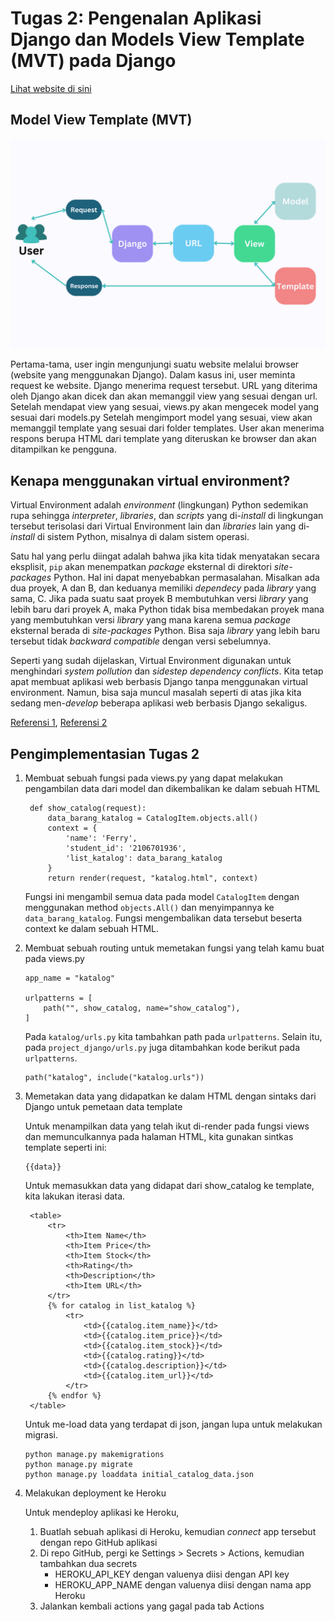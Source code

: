 # Tugas 2: Pengenalan Aplikasi Django dan Models View Template (MVT) pada Django

[Lihat website di sini](https://tugaspbpferry.herokuapp.com/katalog)


## Model View Template (MVT)

![diagram1](/images/diagram1.png)

Pertama-tama, user ingin mengunjungi suatu website melalui browser (website yang menggunakan Django). Dalam kasus ini, user meminta request ke website. Django menerima request tersebut. URL yang diterima oleh Django akan dicek dan akan memanggil view yang sesuai dengan url. Setelah mendapat view yang sesuai, views.py akan mengecek model yang sesuai dari models.py Setelah mengimport model yang sesuai, view akan memanggil template yang sesuai dari folder templates. User akan menerima respons berupa HTML dari template yang diteruskan ke browser dan akan ditampilkan ke pengguna.

## Kenapa menggunakan virtual environment?

Virtual Environment adalah _environment_ (lingkungan) Python sedemikan rupa sehingga _interpreter_, _libraries_, dan _scripts_ yang di-_install_ di lingkungan tersebut terisolasi dari Virtual Environment lain dan _libraries_ lain yang di-_install_ di sistem Python, misalnya di dalam sistem operasi.

Satu hal yang perlu diingat adalah bahwa jika kita tidak menyatakan secara eksplisit, `pip` akan menempatkan _package_ eksternal di direktori _site-packages_ Python. Hal ini dapat menyebabkan permasalahan. Misalkan ada dua proyek, A dan B, dan keduanya memiliki _dependecy_ pada _library_ yang sama, C. Jika pada suatu saat proyek B membutuhkan versi _library_ yang lebih baru dari proyek A, maka Python tidak bisa membedakan proyek mana yang membutuhkan versi _library_ yang mana karena semua _package_ eksternal berada di _site-packages_ Python. Bisa saja _library_ yang lebih baru tersebut tidak _backward compatible_ dengan versi sebelumnya.

Seperti yang sudah dijelaskan, Virtual Environment digunakan untuk menghindari _system pollution_ dan _sidestep dependency conflicts_. Kita tetap apat membuat aplikasi web berbasis Django tanpa menggunakan virtual environment. Namun, bisa saja muncul masalah seperti di atas jika kita sedang men-_develop_ beberapa aplikasi web berbasis Django sekaligus.

[Referensi 1](https://web.archive.org/web/20210616110104/https://realpython.com/web/20210616110104/https://realpython.com/python-virtual-environments-a-primer/#why-the-need-for-virtual-environments), [Referensi 2](https://realpython.com/python-virtual-environments-a-primer/#why-do-you-need-virtual-environments)

## Pengimplementasian Tugas 2


1. Membuat sebuah fungsi pada views.py yang dapat melakukan pengambilan data dari model dan dikembalikan ke dalam sebuah HTML
   ```shell
    def show_catalog(request):
        data_barang_katalog = CatalogItem.objects.all()
        context = {
            'name': 'Ferry',
            'student_id': '2106701936',
            'list_katalog': data_barang_katalog
        }
        return render(request, "katalog.html", context)
   ```
   Fungsi ini mengambil semua data pada model `CatalogItem` dengan menggunakan method `objects.All()` dan menyimpannya ke `data_barang_katalog`. Fungsi mengembalikan data tersebut beserta context ke dalam sebuah HTML.
2. Membuat sebuah routing untuk memetakan fungsi yang telah kamu buat pada views.py

   ```shell
   app_name = "katalog"

   urlpatterns = [
       path("", show_catalog, name="show_catalog"),
   ]       
   ```
   Pada `katalog/urls.py` kita tambahkan path pada `urlpatterns`. Selain itu, pada `project_django/urls.py` juga ditambahkan kode berikut pada `urlpatterns`.
   ```shell
   path("katalog", include("katalog.urls"))
   ```
3. Memetakan data yang didapatkan ke dalam HTML dengan sintaks dari Django untuk pemetaan data template
   
   Untuk menampilkan data yang telah ikut di-render pada fungsi views dan memunculkannya pada halaman HTML, kita gunakan sintkas template seperti ini:
   ```shell
   {{data}}
   ```
   Untuk memasukkan data yang didapat dari show_catalog ke template, kita lakukan iterasi data.
   ```shell
    <table>
        <tr>
            <th>Item Name</th>
            <th>Item Price</th>
            <th>Item Stock</th>
            <th>Rating</th>
            <th>Description</th>
            <th>Item URL</th>
        </tr>
        {% for catalog in list_katalog %}
            <tr>
                <td>{{catalog.item_name}}</td>
                <td>{{catalog.item_price}}</td>
                <td>{{catalog.item_stock}}</td>
                <td>{{catalog.rating}}</td>
                <td>{{catalog.description}}</td>
                <td>{{catalog.item_url}}</td>
            </tr>
        {% endfor %}
    </table>
   ```
   Untuk me-load data yang terdapat di json, jangan lupa untuk melakukan migrasi.
   ```shell
   python manage.py makemigrations
   python manage.py migrate
   python manage.py loaddata initial_catalog_data.json
   ```
4. Melakukan deployment ke Heroku
   
   Untuk mendeploy aplikasi ke Heroku,
   1. Buatlah sebuah aplikasi di Heroku, kemudian _connect_ app tersebut dengan repo GitHub aplikasi 
   2. Di repo GitHub, pergi ke Settings > Secrets > Actions, kemudian tambahkan dua secrets
      * HEROKU_API_KEY dengan valuenya diisi dengan API key
      * HEROKU_APP_NAME dengan valuenya diisi dengan nama app Heroku
   3. Jalankan kembali actions yang gagal pada tab Actions